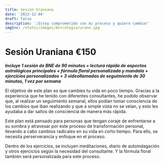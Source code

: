 ```yaml
---
title: Sesión Uraniana
date: '2023-12-04'
draft: false
description: '¡Estoy comprometido con mi proceso y quiero cambio!'
imgSrc: /static/images/Astrologia/urano.jpg
---
```


# Sesión Uraniana €150

**_Incluye 1 sesión de BNE de 90 minutos + lectura rápida de aspectos astrológicos principales + fórmula floral personalizada y mandala + ejercicios personalizados + 3 videollamadas de seguimiento de 30 minutos, 1 vez por semana_**

El objetivo de este plan es que cambies tu vida en poco tiempo. Gracias a la experiencia que he tenido con diferentes consultantes, he podido observar que, al realizar un seguimiento semanal, ellos podían tomar consciencia de los cambios que iban realizando y que a simple vista no se veían, y esto les ayudaba a dar saltos de consciencia de manera más rápida.

Este plan está pensado para personas que tengan coraje de enfrentarse a su sombra y atravesar por este proceso de transformación personal, llevando a cabo cambios radicales en su vida en corto tiempo. Para ello, se necesita perserverancia y enfoque en el proceso.

Dentro de los ejercicios, se incluyen meditaciones, diario de autoindagación y otros ejercicios según la necesidad del consultante. Y la fórmula floral también será personalizada para este proceso.
